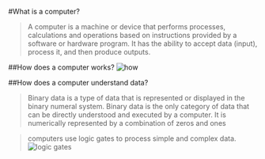 #What is a computer?

>A computer is a machine or device that performs processes, calculations and operations based on instructions provided by a software or hardware program. It has the ability to accept data (input), process it, and then produce outputs.

##How does a computer works?
![how](https://4.bp.blogspot.com/-jxNeQgYT2vI/TrX4WdbF-TI/AAAAAAAAAAc/W7u5MNTTiHA/s1600/Input+Process+Output.png)

##How does a computer understand data?

>Binary data is a type of data that is represented or displayed in the binary numeral system. Binary data is the only category of data that can be directly understood and executed by a computer. It is numerically represented by a combination of zeros and ones

>computers use logic gates to process simple and complex data.
![logic gates](https://instrumentationtools.com/wp-content/uploads/2017/07/instrumentationtools.com_digital-logic-gates-truthtables.png)